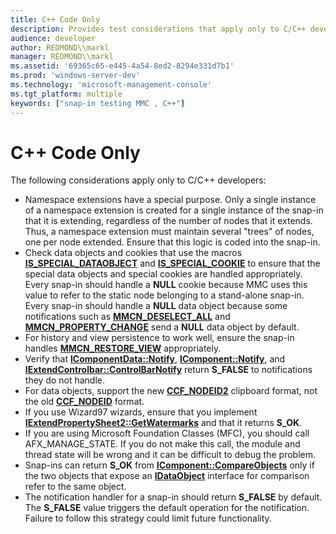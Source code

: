 ```yaml
---
title: C++ Code Only
description: Provides test considerations that apply only to C/C++ developers.
audience: developer
author: REDMOND\\markl
manager: REDMOND\\markl
ms.assetid: '69365c65-e445-4a54-8ed2-8294e331d7b1'
ms.prod: 'windows-server-dev'
ms.technology: 'microsoft-management-console'
ms.tgt_platform: multiple
keywords: ["snap-in testing MMC , C++"]
---
```


# C++ Code Only

The following considerations apply only to C/C++ developers:

-   Namespace extensions have a special purpose. Only a single instance of a namespace extension is created for a single instance of the snap-in that it is extending, regardless of the number of nodes that it extends. Thus, a namespace extension must maintain several "trees" of nodes, one per node extended. Ensure that this logic is coded into the snap-in.
-   Check data objects and cookies that use the macros [**IS\_SPECIAL\_DATAOBJECT**](is-special-dataobject.md) and [**IS\_SPECIAL\_COOKIE**](is-special-cookie.md) to ensure that the special data objects and special cookies are handled appropriately. Every snap-in should handle a **NULL** cookie because MMC uses this value to refer to the static node belonging to a stand-alone snap-in. Every snap-in should handle a **NULL** data object because some notifications such as [**MMCN\_DESELECT\_ALL**](mmcn-deselect-all.md) and [**MMCN\_PROPERTY\_CHANGE**](mmcn-property-change.md) send a **NULL** data object by default.
-   For history and view persistence to work well, ensure the snap-in handles [**MMCN\_RESTORE\_VIEW**](mmcn-restore-view.md) appropriately.
-   Verify that [**IComponentData::Notify**](icomponentdata-notify.md), [**IComponent::Notify**](icomponent-notify.md), and [**IExtendControlbar::ControlBarNotify**](iextendcontrolbar-controlbarnotify.md) return **S\_FALSE** to notifications they do not handle.
-   For data objects, support the new [**CCF\_NODEID2**](ccf-nodeid2.md) clipboard format, not the old [**CCF\_NODEID**](ccf-nodeid.md) format.
-   If you use Wizard97 wizards, ensure that you implement [**IExtendPropertySheet2::GetWatermarks**](iextendpropertysheet2-getwatermarks.md) and that it returns **S\_OK**.
-   If you are using Microsoft Foundation Classes (MFC), you should call AFX\_MANAGE\_STATE. If you do not make this call, the module and thread state will be wrong and it can be difficult to debug the problem.
-   Snap-ins can return **S\_OK** from [**IComponent::CompareObjects**](icomponent-compareobjects.md) only if the two objects that expose an [**IDataObject**](https://msdn.microsoft.com/library/windows/desktop/ms688421) interface for comparison refer to the same object.
-   The notification handler for a snap-in should return **S\_FALSE** by default. The **S\_FALSE** value triggers the default operation for the notification. Failure to follow this strategy could limit future functionality.

 

 




